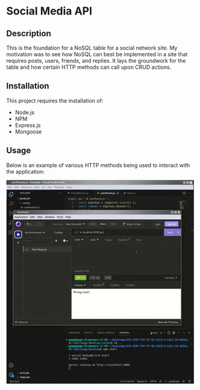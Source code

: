 # Social Media API

## Description
This is the foundation for a NoSQL table for a social network site. My motivation was to see how NoSQL can best be implemented in a site that requires posts, users, friends, and replies. It lays the groundwork for the table and how certain HTTP methods can call upon CRUD actions.


## Installation

This project requires the installation of:
 - Node.js
 - NPM
 - Express.js
 - Mongoose

## Usage

Below is an example of various HTTP methods being used to interact with the application:

![Animation of different HTTP methods being utilized on the application](Screenshots/demo_small.gif)

```
